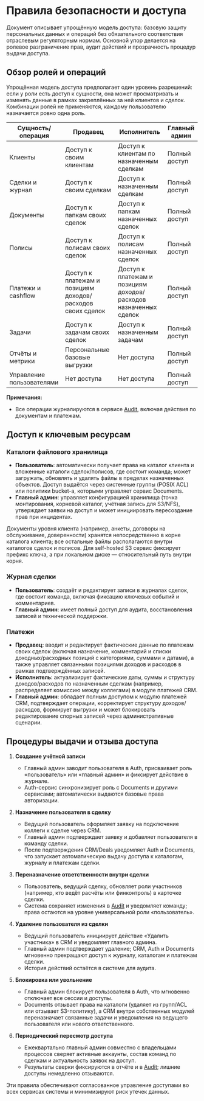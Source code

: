 # Правила безопасности и доступа

Документ описывает упрощённую модель доступа: базовую защиту персональных данных и операций без обязательного соответствия отраслевым регуляторным нормам. Основной упор делается на ролевое разграничение прав, аудит действий и прозрачность процедур выдачи доступа.

## Обзор ролей и операций

Упрощённая модель доступа предполагает один уровень разрешений: если у роли есть доступ к сущности, она может просматривать и изменять данные в рамках закреплённых за ней клиентов и сделок. Комбинации ролей не применяются, каждому пользователю назначается ровно одна роль.

| Сущность/операция | Продавец | Исполнитель | Главный админ |
| --- | --- | --- | --- |
| Клиенты | Доступ к своим клиентам | Доступ к клиентам по назначенным сделкам | Полный доступ |
| Сделки и журнал | Доступ к своим сделкам | Доступ к назначенным сделкам | Полный доступ |
| Документы | Доступ к папкам своих сделок | Доступ к папкам назначенных сделок | Полный доступ |
| Полисы | Доступ к полисам своих сделок | Доступ к полисам назначенных сделок | Полный доступ |
| Платежи и cashflow | Доступ к платежам и позициям доходов/расходов своих сделок | Доступ к платежам и позициям доходов/расходов назначенных сделок | Полный доступ |
| Задачи | Доступ к задачам своих сделок | Доступ к назначенным задачам | Полный доступ |
| Отчёты и метрики | Персональные базовые выгрузки | Нет доступа | Полный доступ |
| Управление пользователями | Нет доступа | Нет доступа | Полный доступ |

**Примечания:**
- Все операции журналируются в сервисе [Audit](tech-stack.md#audit), включая действия по документам и платежам.

## Доступ к ключевым ресурсам

### Каталоги файлового хранилища
- **Пользователь**: автоматически получает права на каталог клиента и вложенные каталоги сделок/полисов, где состоит команда; может загружать, обновлять и удалять файлы в пределах назначенных объектов. Доступ выдаётся через системные группы (POSIX ACL) или политики bucket-а, которыми управляет сервис Documents.
- **Главный админ**: управляет конфигурацией хранилища (точка монтирования, корневой каталог, учётная запись для S3/NFS), утверждает заявки на доступ и может инициировать пересоздание прав при инцидентах.

Документы уровня клиента (например, анкеты, договоры на обслуживание, доверенности) хранятся непосредственно в корне каталога клиента; все остальные файлы располагаются внутри каталогов сделок и полисов. Для self-hosted S3 сервис фиксирует префикс ключа, а при локальном диске — относительный путь внутри корня.

### Журнал сделки
- **Пользователь**: создаёт и редактирует записи в журналах сделок, где состоит команда, включая фиксацию ключевых событий и комментариев.
- **Главный админ**: имеет полный доступ для аудита, восстановления записей и технической поддержки.

### Платежи
- **Продавец**: вводит и редактирует фактические данные по платежам своих сделок (включая назначение, комментарий и списки доходных/расходных позиций с категориями, суммами и датами), а также управляет связанными позициями доходов и расходов в рамках подтверждённых записей.
- **Исполнитель**: актуализирует фактические даты, суммы и структуру доходов/расходов по назначенным сделкам (например, распределяет комиссию между коллегами) в модуле платежей CRM.
- **Главный админ**: обладает полным доступом к модулю платежей CRM, подтверждает операции, корректирует структуру доходов/расходов, формирует выгрузки и может блокировать редактирование спорных записей через административные сценарии.

## Процедуры выдачи и отзыва доступа

1. **Создание учётной записи**
   - Главный админ заводит пользователя в Auth, присваивает роль «пользователь» или «главный админ» и фиксирует действие в журнале.
   - Auth-сервис синхронизирует роль с Documents и другими сервисами; автоматически выдаются базовые права авторизации.

2. **Назначение пользователя в сделку**
   - Ведущий пользователь оформляет заявку на подключение коллеги к сделке через CRM.
   - Главный админ подтверждает заявку и добавляет пользователя в команду сделки.
   - После подтверждения CRM/Deals уведомляет Auth и Documents, что запускает автоматическую выдачу доступа к каталогам, журналу и платежам сделки.

3. **Переназначение ответственности внутри сделки**
   - Пользователь, ведущий сделку, обновляет роли участников (например, кто ведёт расчёты или финконтроль) в карточке сделки.
   - Система сохраняет изменения в [Audit](tech-stack.md#audit) и уведомляет команду; права остаются на уровне универсальной роли «пользователь».

4. **Удаление пользователя из сделки**
   - Ведущий пользователь инициирует действие «Удалить участника» в CRM и уведомляет главного админа.
   - Главный админ подтверждает удаление; CRM, Auth и Documents мгновенно прекращают доступ к журналу, каталогам и платежам сделки.
   - История действий остаётся в системе для аудита.

5. **Блокировка или увольнение**
   - Главный админ блокирует пользователя в Auth, что мгновенно отключает все сессии и доступы.
   - Documents отзывает права на каталоги (удаляет из групп/ACL или отзывает S3-политику), а CRM внутри собственных модулей переназначает связанные задачи и уведомления на ведущего пользователя или нового ответственного.

6. **Периодический пересмотр доступа**
   - Ежеквартально главный админ совместно с владельцами процессов сверяет активные аккаунты, состав команд по сделкам и актуальность заявок на доступ.
   - Результаты сверки фиксируются в отчёте и в [Audit](tech-stack.md#audit); лишние доступы немедленно отзываются.

Эти правила обеспечивают согласованное управление доступами во всех сервисах системы и минимизируют риск утечек данных.
